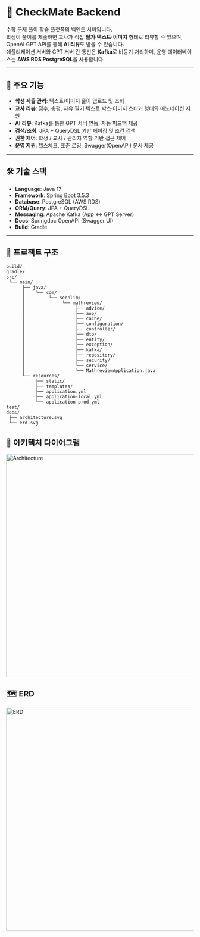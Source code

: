 # 📘 CheckMate Backend

수학 문제 풀이 학습 플랫폼의 백엔드 서버입니다.  
학생이 풀이를 제출하면 교사가 직접 **필기·텍스트·이미지** 형태로 리뷰할 수 있으며, OpenAI GPT API를 통해 **AI 리뷰**도 받을 수 있습니다.  
애플리케이션 서버와 GPT 서버 간 통신은 **Kafka**로 비동기 처리하며, 운영 데이터베이스는 **AWS RDS PostgreSQL**을 사용합니다.

---

## 🚀 주요 기능
- **학생 제출 관리**: 텍스트/이미지 풀이 업로드 및 조회
- **교사 리뷰**: 점수, 총평, 자유 필기·텍스트 박스·이미지 스티커 형태의 애노테이션 지원
- **AI 리뷰**: Kafka를 통한 GPT 서버 연동, 자동 피드백 제공
- **검색/조회**: JPA + QueryDSL 기반 페이징 및 조건 검색
- **권한 제어**: 학생 / 교사 / 관리자 역할 기반 접근 제어
- **운영 지원**: 헬스체크, 표준 로깅, Swagger(OpenAPI) 문서 제공

---

## 🛠️ 기술 스택
- **Language**: Java 17  
- **Framework**: Spring Boot 3.5.3  
- **Database**: PostgreSQL (AWS RDS)  
- **ORM/Query**: JPA + QueryDSL  
- **Messaging**: Apache Kafka (App ↔ GPT Server)  
- **Docs**: Springdoc OpenAPI (Swagger UI)  
- **Build**: Gradle  

---

## 📂 프로젝트 구조

```text
build/
gradle/
src/
 └── main/
      ├── java/
      │    └── com/
      │         └── seonlim/
      │              └── mathreview/
      │                   ├── advice/
      │                   ├── aop/
      │                   ├── cache/
      │                   ├── configuration/
      │                   ├── controller/
      │                   ├── dto/
      │                   ├── entity/
      │                   ├── exception/
      │                   ├── kafka/
      │                   ├── repository/
      │                   ├── security/
      │                   └── service/
      │                   └── MathreviewApplication.java
      └── resources/
           ├── static/
           ├── templates/
           ├── application.yml
           ├── application-local.yml
           └── application-prod.yml
test/
docs/
 ├── architecture.svg
 └── erd.svg
```

## 🧭 아키텍처 다이어그램

<img src="https://github.com/user-attachments/assets/1855fd2b-6ec7-437f-a945-7127ed5bb266" alt="Architecture" width="600"/>

## 🗺️ ERD

<img src="https://github.com/user-attachments/assets/3d24b690-d186-429d-93c1-d6fdd77e2d02" alt="ERD" width="600"/>
